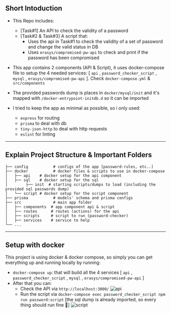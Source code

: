 ## Short Intoduction
- This Repo includes:
  - [Task#1] An API to check the validity of a password
  - [Task#2 & Task#3] A script that:
    - Uses the api in Task#1 to check the validity of a set of password and change the valid status in DB
    - Uses `erasys/compromised-pw-api` to check and print if the password has been compromised

- This app contains 2 components (API & Script), it uses docker-compose file to setup the 4 needed services: [ `api` , `password_checker_script` , `mysql` , `erasys/compromised-pw-api` ]. Check `docker-compose.yml` & `src/components`
- The provided passwords dump is places in `docker/mysql/init` and it's mapped with 
`/docker-entrypoint-initdb.d` so it can be imported

- I tried to keep the app as minimal as possible, so i only used:
  - `express` for routing
  - `prisma` to deal with db
  - `tiny-json-http` to deal with http requests
  - `eslint` for linting
---


## Explain Project Structure & Important Folders

    ├── config           # configs of the app [password-rules, etc..]
    ├── docker           # docker files & scripts to use in docker-compose
    │   ├── api    # docker setup for the api component
    │   ├── sql    # docker setup for the sql
    │        ├── init  # starting scripts/dumps to load (including the provided sql passwords dump)
    │   └── script # docker setup for the script component
    ├── prisma           # models' schema and prisma configs
    ├── src              # main app folder
    │   ├── components  # app component api & script
    │   ├── routes      # routes (actions) for the api
    │   ├── scripts     # script to run (password-checker)
    │   ├── services    # service to help
    └── ...
---


## Setup with docker
This project is using docker & docker compose, so simply you can get everything up and running locally by running:
- `docker-compose up`: that will build all the 4 services [ `api` , `password_checker_script` , `mysql` , `erasys/compromised-pw-api` ]
- After that you can:
  - Check the API via `http://localhost:3000/`
  ![api](https://i.imgur.com/6r29yhG.png)
  - Run the script via `docker-compose exec password_checker_script npm run password:script` [the sql dump is already imported, so every thing should run fine 👀]
  ![script](https://i.imgur.com/33KeIu7.png)

